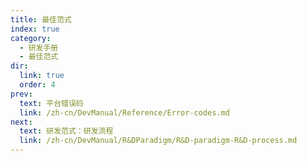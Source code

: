 ```yaml
---
title: 最佳范式
index: true
category:
  - 研发手册
  - 最佳范式
dir:
  link: true
  order: 4
prev:
  text: 平台错误码
  link: /zh-cn/DevManual/Reference/Error-codes.md
next:
  text: 研发范式：研发流程
  link: /zh-cn/DevManual/R&DParadigm/R&D-paradigm-R&D-process.md
---
```

